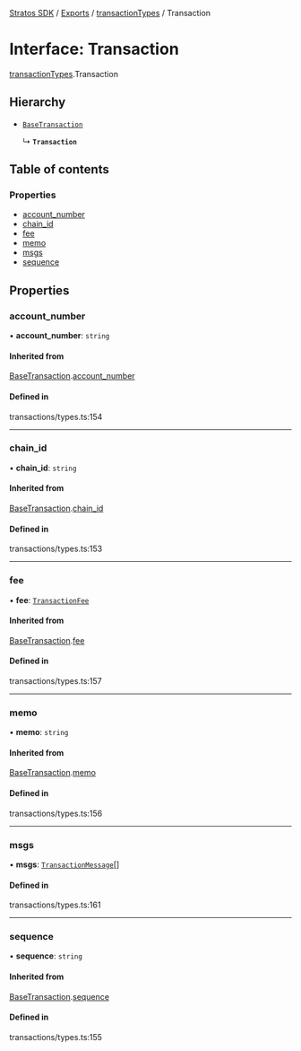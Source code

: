 [Stratos SDK](../README.md) / [Exports](../modules.md) / [transactionTypes](../modules/transactionTypes.md) / Transaction

# Interface: Transaction

[transactionTypes](../modules/transactionTypes.md).Transaction

## Hierarchy

- [`BaseTransaction`](transactionTypes.BaseTransaction.md)

  ↳ **`Transaction`**

## Table of contents

### Properties

- [account\_number](transactionTypes.Transaction.md#account_number)
- [chain\_id](transactionTypes.Transaction.md#chain_id)
- [fee](transactionTypes.Transaction.md#fee)
- [memo](transactionTypes.Transaction.md#memo)
- [msgs](transactionTypes.Transaction.md#msgs)
- [sequence](transactionTypes.Transaction.md#sequence)

## Properties

### account\_number

• **account\_number**: `string`

#### Inherited from

[BaseTransaction](transactionTypes.BaseTransaction.md).[account_number](transactionTypes.BaseTransaction.md#account_number)

#### Defined in

transactions/types.ts:154

___

### chain\_id

• **chain\_id**: `string`

#### Inherited from

[BaseTransaction](transactionTypes.BaseTransaction.md).[chain_id](transactionTypes.BaseTransaction.md#chain_id)

#### Defined in

transactions/types.ts:153

___

### fee

• **fee**: [`TransactionFee`](transactionTypes.TransactionFee.md)

#### Inherited from

[BaseTransaction](transactionTypes.BaseTransaction.md).[fee](transactionTypes.BaseTransaction.md#fee)

#### Defined in

transactions/types.ts:157

___

### memo

• **memo**: `string`

#### Inherited from

[BaseTransaction](transactionTypes.BaseTransaction.md).[memo](transactionTypes.BaseTransaction.md#memo)

#### Defined in

transactions/types.ts:156

___

### msgs

• **msgs**: [`TransactionMessage`](transactionTypes.TransactionMessage.md)[]

#### Defined in

transactions/types.ts:161

___

### sequence

• **sequence**: `string`

#### Inherited from

[BaseTransaction](transactionTypes.BaseTransaction.md).[sequence](transactionTypes.BaseTransaction.md#sequence)

#### Defined in

transactions/types.ts:155

